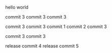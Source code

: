 hello world

commit 3
commit 3
commit 3



commit 3
commit 3
commit 1
commit 2
commit 3

commit 3
commit 3

release commit 4
release commit 5
